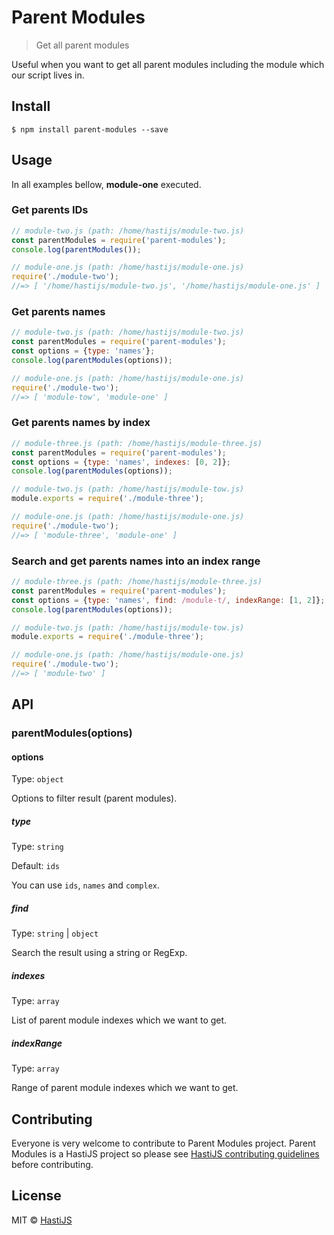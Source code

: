 # Parent Modules

> Get all parent modules

Useful when you want to get all parent modules including the module which our script lives in.

## Install

```
$ npm install parent-modules --save
```

## Usage

In all examples bellow, **module-one** executed.

### Get parents IDs

```js
// module-two.js (path: /home/hastijs/module-two.js)
const parentModules = require('parent-modules');
console.log(parentModules());
```

```js
// module-one.js (path: /home/hastijs/module-one.js)
require('./module-two');
//=> [ '/home/hastijs/module-two.js', '/home/hastijs/module-one.js' ]
```

### Get parents names

```js
// module-two.js (path: /home/hastijs/module-two.js)
const parentModules = require('parent-modules');
const options = {type: 'names'};
console.log(parentModules(options));
```

```js
// module-one.js (path: /home/hastijs/module-one.js)
require('./module-two');
//=> [ 'module-tow', 'module-one' ]
```

### Get parents names by index

```js
// module-three.js (path: /home/hastijs/module-three.js)
const parentModules = require('parent-modules');
const options = {type: 'names', indexes: [0, 2]};
console.log(parentModules(options));
```

```js
// module-two.js (path: /home/hastijs/module-tow.js)
module.exports = require('./module-three');
```

```js
// module-one.js (path: /home/hastijs/module-one.js)
require('./module-two');
//=> [ 'module-three', 'module-one' ]
```

### Search and get parents names into an index range

```js
// module-three.js (path: /home/hastijs/module-three.js)
const parentModules = require('parent-modules');
const options = {type: 'names', find: /module-t/, indexRange: [1, 2]};
console.log(parentModules(options));
```

```js
// module-two.js (path: /home/hastijs/module-tow.js)
module.exports = require('./module-three');
```

```js
// module-one.js (path: /home/hastijs/module-one.js)
require('./module-two');
//=> [ 'module-two' ]
```

## API

### parentModules(options)

#### options

Type: `object`

Options to filter result (parent modules).

##### type

Type: `string`

Default: `ids`

You can use `ids`, `names` and `complex`.

##### find

Type: `string` | `object`

Search the result using a string or RegExp.

##### indexes

Type: `array`

List of parent module indexes which we want to get.

##### indexRange

Type: `array`

Range of parent module indexes which we want to get.

## Contributing

Everyone is very welcome to contribute to Parent Modules project. Parent Modules is a HastiJS project so please see [HastiJS contributing guidelines](https://github.com/HastiJS/contributing) before contributing.

## License

MIT © [HastiJS](https://github.com/HastiJS)
